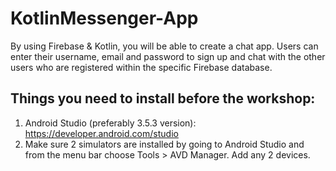 # KotlinMessenger-App

By using Firebase & Kotlin, you will be able to create a chat app. Users can enter their username, email and password to sign up and chat with the other users who are registered within the specific Firebase database.

## Things you need to install before the workshop:

1. Android Studio (preferably 3.5.3 version): https://developer.android.com/studio
2. Make sure 2 simulators are installed by going to Android Studio and from the menu bar choose Tools > AVD Manager. Add any 2 devices.
